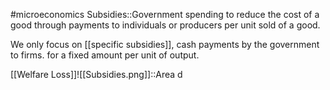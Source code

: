 #microeconomics 
Subsidies::Government spending to reduce the cost of a good through payments to individuals or producers per unit sold of a good. 

We only focus on [[specific subsidies]], cash payments by the government to firms. for a fixed amount per unit of output.

[[Welfare Loss]]![[Subsidies.png]]::Area d



